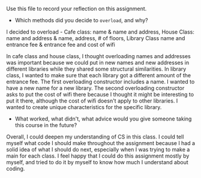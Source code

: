 Use this file to record your reflection on this assignment.

- Which methods did you decide to `overload`, and why?

I decided to overload - 
Cafe class: name & name and address, House Class: name and address & name, address, # of floors, Library Class name and entrance fee & entrance fee and cost of wifi

In cafe class and house class, I thought overloading names and addresses was important because we could put in new names and new addresses in different libraries while they shared some structural similarities.
In library class, I wanted to make sure that each library got a different amount of the entrance fee. The first overloading constructor includes a name. I wanted to have a new name for a new library. The second overloading constructor asks to put the cost of wifi there because I thought it might be interesting to put it there, although the cost of wifi doesn't apply to other libraries. I wanted to create unique characteristics for the specific library.



- What worked, what didn't, what advice would you give someone taking this course in the future?

Overall, I could deepen my understanding of CS in this class. I could tell myself what code I should make throughout the assignment because I had a solid idea of what I should do next, especially when I was trying to make a main for each class. I feel happy that I could do this assignment mostly by myself, and tried to do it by myself to know how much I understand about coding. 







